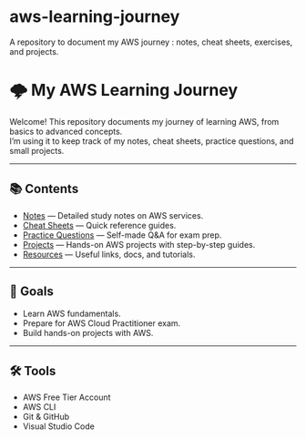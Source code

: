# aws-learning-journey
A repository to document my AWS journey : notes, cheat sheets, exercises, and projects.
# 🌩️ My AWS Learning Journey

Welcome! This repository documents my journey of learning AWS, from basics to advanced concepts.  
I’m using it to keep track of my notes, cheat sheets, practice questions, and small projects.

---

## 📚 Contents
- [Notes](./notes) — Detailed study notes on AWS services.
- [Cheat Sheets](./cheat-sheets) — Quick reference guides.
- [Practice Questions](./practice-questions) — Self-made Q&A for exam prep.
- [Projects](./projects) — Hands-on AWS projects with step-by-step guides.
- [Resources](./resources) — Useful links, docs, and tutorials.

---

## 🎯 Goals
- Learn AWS fundamentals.
- Prepare for AWS Cloud Practitioner exam.
- Build hands-on projects with AWS.

---

## 🛠️ Tools
- AWS Free Tier Account
- AWS CLI
- Git & GitHub
- Visual Studio Code
